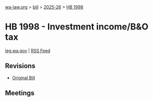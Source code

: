 [wa-law.org](/) > [bill](/bill/) > [2025-26](/bill/2025-26/) > [HB 1998](/bill/2025-26/hb/1998/)

# HB 1998 - Investment income/B&O tax
[leg.wa.gov](https://app.leg.wa.gov/billsummary?BillNumber=1998&Year=2025&Initiative=false) | [RSS Feed](./rss.xml)

## Revisions
* [Original Bill](1/)

## Meetings